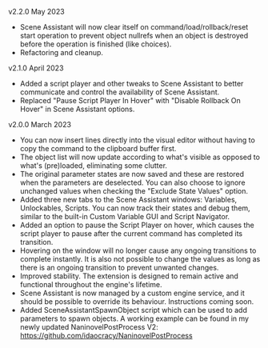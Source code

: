 v2.2.0 May 2023
- Scene Assistant will now clear itself on command/load/rollback/reset start operation to prevent object nullrefs when an object is destroyed before the operation is finished (like choices).
- Refactoring and cleanup.

v2.1.0 April 2023
- Added a script player and other tweaks to Scene Assistant to better communicate and control the availability of Scene Assistant. 
- Replaced "Pause Script Player In Hover" with "Disable Rollback On Hover" in Scene Assistant options. 


v2.0.0 March 2023
- You can now insert lines directly into the visual editor without having to copy the command to the clipboard buffer first.
- The object list will now update according to what's visible as opposed to what's (pre)loaded, eliminating some clutter.
- The original parameter states are now saved and these are restored when the parameters are deselected. You can also choose to ignore unchanged values when checking the "Exclude State Values" option.
- Added three new tabs to the Scene Assistant windows: Variables, Unlockables, Scripts. You can now track their states and debug them, similar to the built-in Custom Variable GUI and Script Navigator.
- Added an option to pause the Script Player on hover, which causes the script player to pause after the current command has completed its transition.
- Hovering on the window will no longer cause any ongoing transitions to complete instantly. It is also not possible to change the values as long as there is an ongoing transition to prevent unwanted changes.
- Improved stability. The extension is designed to remain active and functional throughout the engine's lifetime.
- Scene Assistant is now managed by a custom engine service, and it should be possible to override its behaviour. Instructions coming soon.
- Added SceneAssistantSpawnObject script which can be used to add parameters to spawn objects. A working example can be found in my newly updated NaninovelPostProcess V2: https://github.com/idaocracy/NaninovelPostProcess